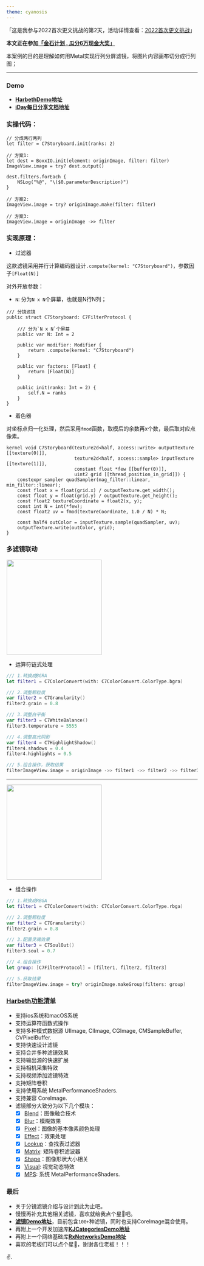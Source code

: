```yaml
---
theme: cyanosis
---
```

「这是我参与2022首次更文挑战的第2天，活动详情查看：[2022首次更文挑战](https://juejin.cn/post/7162096952883019783?utm_source=push&utm_medium=web&utm_campaign=jinshijihua02)」

**本文正在参加[「金石计划 . 瓜分6万现金大奖」](https://juejin.cn/post/7162096952883019783 "https://juejin.cn/post/7162096952883019783")**

本案例的目的是理解如何用Metal实现行列分屏滤镜，将图片内容画布切分成行列图；

---

### Demo

- [**HarbethDemo地址**](https://github.com/yangKJ/Harbeth)
- [**iDay每日分享文档地址**](https://github.com/yangKJ/iDay)

### 实操代码：

```
// 分成两行两列
let filter = C7Storyboard.init(ranks: 2)

// 方案1:
let dest = BoxxIO.init(element: originImage, filter: filter)
ImageView.image = try? dest.output()

dest.filters.forEach {
    NSLog("%@", "\($0.parameterDescription)")
}

// 方案2:
ImageView.image = try? originImage.make(filter: filter)

// 方案3:
ImageView.image = originImage ->> filter
```

### 实现原理：

- 过滤器

这款滤镜采用并行计算编码器设计`.compute(kernel: "C7Storyboard")`，参数因子`[Float(N)]`

对外开放参数：
- `N`: 分为`N x N`个屏幕，也就是N行N列；

```
/// 分镜滤镜
public struct C7Storyboard: C7FilterProtocol {

    /// 分为`N x N`个屏幕
    public var N: Int = 2

    public var modifier: Modifier {
        return .compute(kernel: "C7Storyboard")
    }

    public var factors: [Float] {
        return [Float(N)]
    }
    
    public init(ranks: Int = 2) {
        self.N = ranks
    }
}
```

- 着色器

对坐标点归一化处理，然后采用`fmod`函数，取模后的余数再x个数，最后取对应点像素。

```
kernel void C7Storyboard(texture2d<half, access::write> outputTexture [[texture(0)]],
                         texture2d<half, access::sample> inputTexture [[texture(1)]],
                         constant float *few [[buffer(0)]],
                         uint2 grid [[thread_position_in_grid]]) {
    constexpr sampler quadSampler(mag_filter::linear, min_filter::linear);
    const float x = float(grid.x) / outputTexture.get_width();
    const float y = float(grid.y) / outputTexture.get_height();
    const float2 textureCoordinate = float2(x, y);
    const int N = int(*few);
    const float2 uv = fmod(textureCoordinate, 1.0 / N) * N;

    const half4 outColor = inputTexture.sample(quadSampler, uv);
    outputTexture.write(outColor, grid);
}
```

### 多滤镜联动

<p align="left">
<img src="https://p9-juejin.byteimg.com/tos-cn-i-k3u1fbpfcp/ae83280ff32340a889d7d4a61d0af8f6~tplv-k3u1fbpfcp-zoom-in-crop-mark:1304:0:0:0.awebp" width="250" hspace="1px">
</p>

- 运算符链式处理

```swift
/// 1.转换成BGRA
let filter1 = C7ColorConvert(with: C7ColorConvert.ColorType.bgra)

/// 2.调整颗粒度
var filter2 = C7Granularity()
filter2.grain = 0.8

/// 3.调整白平衡
var filter3 = C7WhiteBalance()
filter3.temperature = 5555

/// 4.调整高光阴影
var filter4 = C7HighlightShadow()
filter4.shadows = 0.4
filter4.highlights = 0.5

/// 5.组合操作，获取结果
filterImageView.image = originImage ->> filter1 ->> filter2 ->> filter3 ->> filter4
```

-----

<p align="left">
<img src="https://p9-juejin.byteimg.com/tos-cn-i-k3u1fbpfcp/6f454038a958434da8bc26fc3aa1486a~tplv-k3u1fbpfcp-zoom-in-crop-mark:1304:0:0:0.awebp" width="250" hspace="1px">
</p>

- 组合操作

```swift
/// 1.转换成RBGA
let filter1 = C7ColorConvert(with: C7ColorConvert.ColorType.rbga)

/// 2.调整颗粒度
var filter2 = C7Granularity()
filter2.grain = 0.8

/// 3.配置灵魂效果
var filter3 = C7SoulOut()
filter3.soul = 0.7

/// 4.组合操作
let group: [C7FilterProtocol] = [filter1, filter2, filter3]

/// 5.获取结果
filterImageView.image = try? originImage.makeGroup(filters: group)
```


### [Harbeth功能清单](https://github.com/yangKJ/Harbeth)

- 支持ios系统和macOS系统
- 支持运算符函数式操作
- 支持多种模式数据源 UIImage, CIImage, CGImage, CMSampleBuffer, CVPixelBuffer.
- 支持快速设计滤镜
- 支持合并多种滤镜效果
- 支持输出源的快速扩展
- 支持相机采集特效
- 支持视频添加滤镜特效
- 支持矩阵卷积
- 支持使用系统 MetalPerformanceShaders.
- 支持兼容 CoreImage.
- 滤镜部分大致分为以下几个模块：
   - [x] [Blend](https://github.com/yangKJ/Harbeth/tree/master/Sources/Compute/Blend)：图像融合技术
   - [x] [Blur](https://github.com/yangKJ/Harbeth/tree/master/Sources/Compute/Blur)：模糊效果
   - [x] [Pixel](https://github.com/yangKJ/Harbeth/tree/master/Sources/Compute/ColorProcess)：图像的基本像素颜色处理
   - [x] [Effect](https://github.com/yangKJ/Harbeth/tree/master/Sources/Compute/Effect)：效果处理
   - [x] [Lookup](https://github.com/yangKJ/Harbeth/tree/master/Sources/Compute/Lookup)：查找表过滤器
   - [x] [Matrix](https://github.com/yangKJ/Harbeth/tree/master/Sources/Compute/Matrix): 矩阵卷积滤波器
   - [x] [Shape](https://github.com/yangKJ/Harbeth/tree/master/Sources/Compute/Shape)：图像形状大小相关
   - [x] [Visual](https://github.com/yangKJ/Harbeth/tree/master/Sources/Compute/Visual): 视觉动态特效
   - [x] [MPS](https://github.com/yangKJ/Harbeth/tree/master/Sources/Compute/MPS): 系统 MetalPerformanceShaders.

### 最后

- 关于分镜滤镜介绍与设计到此为止吧。
- 慢慢再补充其他相关滤镜，喜欢就给我点个星🌟吧。
- [****滤镜Demo地址****](https://github.com/yangKJ/Harbeth)，目前包含`100+`种滤镜，同时也支持CoreImage混合使用。
- 再附上一个开发加速库[****KJCategoriesDemo地址****](https://github.com/yangKJ/KJCategories)
- 再附上一个网络基础库[****RxNetworksDemo地址****](https://github.com/yangKJ/RxNetworks)
- 喜欢的老板们可以点个星🌟，谢谢各位老板！！！

✌️.
